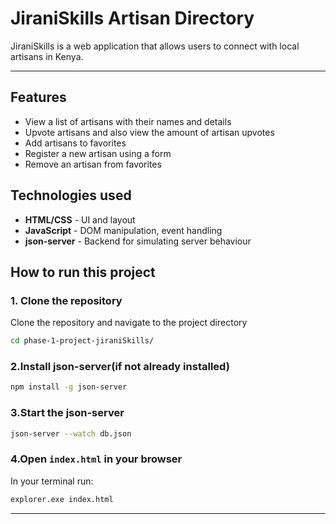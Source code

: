 # JiraniSkills Artisan Directory
JiraniSkills is a web application that allows users to connect with local artisans in Kenya.

---
## Features
- View a list of artisans with their names and details
- Upvote artisans and also view the amount of artisan upvotes
- Add artisans to favorites
- Register a new artisan using a form
- Remove an artisan from favorites

## Technologies used
- **HTML/CSS** - UI and layout
- **JavaScript** - DOM manipulation, event handling
- **json-server** - Backend for simulating server behaviour

## How to run this project
### 1. Clone the repository
Clone the repository and navigate to the project directory
```bash
cd phase-1-project-jiraniSkills/
```
### 2.Install json-server(if not already installed)
```bash
npm install -g json-server
```
### 3.Start the json-server
```bash
json-server --watch db.json
```
### 4.Open `index.html` in your browser
In your terminal run:
```bash
explorer.exe index.html
```
---
